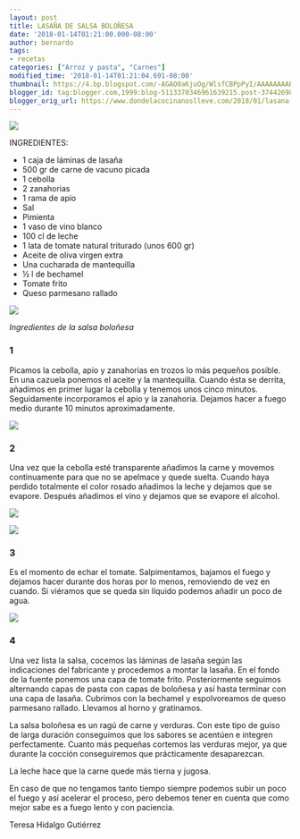 ```yaml
---
layout: post
title: LASAÑA DE SALSA BOLOÑESA
date: '2018-01-14T01:21:00.000-08:00'
author: bernardo
tags:
- recetas
categories: ["Arroz y pasta", "Carnes"]
modified_time: '2018-01-14T01:21:04.691-08:00'
thumbnail: https://4.bp.blogspot.com/-AGAO0aKjuOg/WlsfCBPpPyI/AAAAAAAAEF0/Q0EmAqmqr54o6CWVfm2V66jx2PhOkT39ACLcBGAs/s72-c/00.JPG
blogger_id: tag:blogger.com,1999:blog-5113370346961639215.post-3744269867465588786
blogger_orig_url: https://www.dondelacocinanoslleve.com/2018/01/lasana-de-salsa-bolonesa.html
---
```

![](https://4.bp.blogspot.com/-AGAO0aKjuOg/WlsfCBPpPyI/AAAAAAAAEF0/Q0EmAqmqr54o6CWVfm2V66jx2PhOkT39ACLcBGAs/s400/00.JPG)

  
INGREDIENTES:  
* 1 caja de láminas de lasaña
* 500 gr de carne de vacuno picada
* 1 cebolla
* 2 zanahorias
* 1 rama de apio
* Sal
* Pimienta
* 1 vaso de vino blanco
* 100 cl de leche
* 1 lata de tomate natural triturado (unos 600 gr)
* Aceite de oliva virgen extra
* Una cucharada de mantequilla
* ½ l de bechamel
* Tomate frito
* Queso parmesano rallado

  

![](https://2.bp.blogspot.com/-C1ee-2aRjCk/WlsfTQR9giI/AAAAAAAAEF4/IMOqhWJvaBwVF7nK3ZV_NKYOuUEP4YamgCLcBGAs/s320/01.JPG)

_Ingredientes de la salsa boloñesa_

  

### 1 

Picamos la cebolla, apio y zanahorias en trozos lo más pequeños posible. En una cazuela ponemos el aceite y la mantequilla. Cuando ésta se derrita, añadimos en primer lugar la cebolla y tenemos unos cinco minutos. Seguidamente incorporamos el apio y la zanahoria. Dejamos hacer a fuego medio durante 10 minutos aproximadamente.   

![](https://1.bp.blogspot.com/-IOr23eMckls/Wlsfx5KImkI/AAAAAAAAEGA/7Hylmm9VmtctLpQikBp1LJ5MJYLwtrCwgCLcBGAs/s320/02.JPG)

  

### 2

Una vez que la cebolla esté transparente añadimos la carne y movemos continuamente para que no se apelmace y quede suelta. Cuando haya perdido totalmente el color rosado añadimos la leche y dejamos que se evapore. Después añadimos el vino y dejamos que se evapore el alcohol.  

![](https://3.bp.blogspot.com/-gjDX92Qy01E/WlsgFz65e5I/AAAAAAAAEGE/p3UN4WJch0EHYF5n5G3Cr_UHCz0rCIvGgCLcBGAs/s320/03.JPG)

  

![](https://1.bp.blogspot.com/-wCcY3VrCGLA/WlsgXRZHcbI/AAAAAAAAEGM/gfAVEEY8yUYzUKq1GXDiSyAtZG4iPnRAgCLcBGAs/s320/04.JPG)

  

### 3

Es el momento de echar el tomate. Salpimentamos, bajamos el fuego y dejamos hacer durante dos horas por lo menos, removiendo de vez en cuando. Si viéramos que se queda sin líquido podemos añadir un poco de agua.  

![](https://4.bp.blogspot.com/-Dcr-ysjbbIM/WlsgqNUK1hI/AAAAAAAAEGQ/g0hhv-QPCGAPnA0PqszxHKmKD6_LIQIUACLcBGAs/s320/05.JPG)

  

### 4

Una vez lista la salsa, cocemos las láminas de lasaña según las indicaciones del fabricante y procedemos a montar la lasaña. En el fondo de la fuente ponemos una capa de tomate frito. Posteriormente seguimos alternando capas de pasta con capas de boloñesa y así hasta terminar con una capa de lasaña. Cubrimos con la bechamel y espolvoreamos de queso parmesano rallado. Llevamos al horno y gratinamos.  

La salsa boloñesa es un ragú de carne y verduras. Con este tipo de guiso de larga duración conseguimos que los sabores se acentúen e integren perfectamente. Cuanto más pequeñas cortemos las verduras mejor, ya que durante la cocción conseguiremos que prácticamente desaparezcan.  

La leche hace que la carne quede más tierna y jugosa.  

En caso de que no tengamos tanto tiempo siempre podemos subir un poco el fuego y así acelerar el proceso, pero debemos tener en cuenta que como mejor sabe es a fuego lento y con paciencia.  
  
Teresa Hidalgo Gutiérrez
